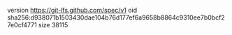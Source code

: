 version https://git-lfs.github.com/spec/v1
oid sha256:d938071b1503430dae104b76d177ef6a9658b8864c9310ee7b0bcf27e0cf4771
size 38115
